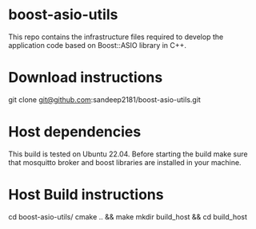 # boost-asio-utils
This repo contains the infrastructure files required to develop the application code based on Boost::ASIO library in C++.

# Download instructions

git clone git@github.com:sandeep2181/boost-asio-utils.git

# Host dependencies
This build is tested on Ubuntu 22.04. Before starting the build make sure that mosquitto broker and boost libraries are installed in your machine.

# Host Build instructions
cd boost-asio-utils/
cmake .. && make
mkdir build_host && cd build_host

